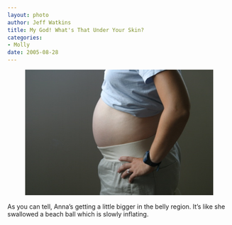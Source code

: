 ```yaml
--- 
layout: photo
author: Jeff Watkins
title: My God! What's That Under Your Skin?
categories: 
- Molly
date: 2005-08-28
---
```


<figure><img class="photo" src="/photos/IMG_2139.jpg"></figure>

As you can tell, Anna’s getting a little bigger in the belly region. It’s like
she swallowed a beach ball which is slowly inflating.

